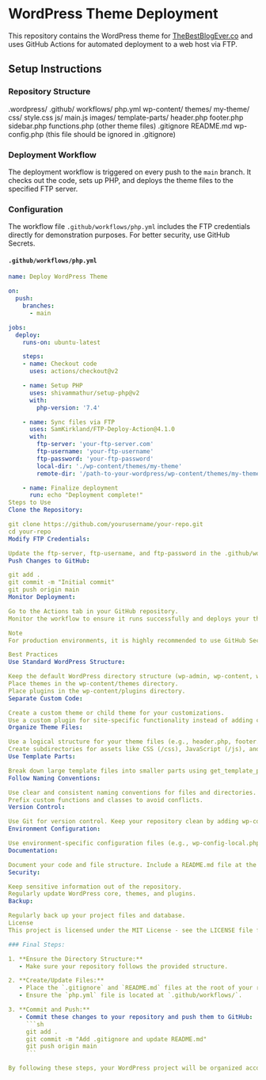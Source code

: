# WordPress Theme Deployment

This repository contains the WordPress theme for [TheBestBlogEver.co](https://thebestblogever.co) and uses GitHub Actions for automated deployment to a web host via FTP.

## Setup Instructions

### Repository Structure

.wordpress/
.github/
workflows/
php.yml
wp-content/
themes/
my-theme/
css/
style.css
js/
main.js
images/
template-parts/
header.php
footer.php
sidebar.php
functions.php
(other theme files)
.gitignore
README.md
wp-config.php (this file should be ignored in .gitignore)

### Deployment Workflow

The deployment workflow is triggered on every push to the `main` branch. It checks out the code, sets up PHP, and deploys the theme files to the specified FTP server.

### Configuration

The workflow file `.github/workflows/php.yml` includes the FTP credentials directly for demonstration purposes. For better security, use GitHub Secrets.

#### `.github/workflows/php.yml`

```yaml
name: Deploy WordPress Theme

on:
  push:
    branches:
      - main

jobs:
  deploy:
    runs-on: ubuntu-latest

    steps:
    - name: Checkout code
      uses: actions/checkout@v2

    - name: Setup PHP
      uses: shivammathur/setup-php@v2
      with:
        php-version: '7.4'

    - name: Sync files via FTP
      uses: SamKirkland/FTP-Deploy-Action@4.1.0
      with:
        ftp-server: 'your-ftp-server.com'
        ftp-username: 'your-ftp-username'
        ftp-password: 'your-ftp-password'
        local-dir: './wp-content/themes/my-theme'
        remote-dir: '/path-to-your-wordpress/wp-content/themes/my-theme'

    - name: Finalize deployment
      run: echo "Deployment complete!"
Steps to Use
Clone the Repository:

git clone https://github.com/yourusername/your-repo.git
cd your-repo
Modify FTP Credentials:

Update the ftp-server, ftp-username, and ftp-password in the .github/workflows/php.yml file.
Push Changes to GitHub:

git add .
git commit -m "Initial commit"
git push origin main
Monitor Deployment:

Go to the Actions tab in your GitHub repository.
Monitor the workflow to ensure it runs successfully and deploys your theme to the web host.

Note
For production environments, it is highly recommended to use GitHub Secrets to store sensitive information like FTP credentials.

Best Practices
Use Standard WordPress Structure:

Keep the default WordPress directory structure (wp-admin, wp-content, wp-includes).
Place themes in the wp-content/themes directory.
Place plugins in the wp-content/plugins directory.
Separate Custom Code:

Create a custom theme or child theme for your customizations.
Use a custom plugin for site-specific functionality instead of adding code to the theme's functions.php.
Organize Theme Files:

Use a logical structure for your theme files (e.g., header.php, footer.php, sidebar.php).
Create subdirectories for assets like CSS (/css), JavaScript (/js), and images (/images).
Use Template Parts:

Break down large template files into smaller parts using get_template_part(). For example, create a template-parts directory for reusable components.
Follow Naming Conventions:

Use clear and consistent naming conventions for files and directories.
Prefix custom functions and classes to avoid conflicts.
Version Control:

Use Git for version control. Keep your repository clean by adding wp-config.php and other sensitive files to .gitignore.
Environment Configuration:

Use environment-specific configuration files (e.g., wp-config-local.php, wp-config-staging.php) and include them conditionally in wp-config.php.
Documentation:

Document your code and file structure. Include a README.md file at the root of your project with an overview and setup instructions.
Security:

Keep sensitive information out of the repository.
Regularly update WordPress core, themes, and plugins.
Backup:

Regularly back up your project files and database.
License
This project is licensed under the MIT License - see the LICENSE file for details.

### Final Steps:

1. **Ensure the Directory Structure:**
   - Make sure your repository follows the provided structure.

2. **Create/Update Files:**
   - Place the `.gitignore` and `README.md` files at the root of your repository.
   - Ensure the `php.yml` file is located at `.github/workflows/`.

3. **Commit and Push:**
   - Commit these changes to your repository and push them to GitHub:
     ```sh
     git add .
     git commit -m "Add .gitignore and update README.md"
     git push origin main
     ```

By following these steps, your WordPress project will be organized according to best practices and ready for automated deployment using GitHub Actions. If you have any further questions or need additional assistance, feel free to ask!
